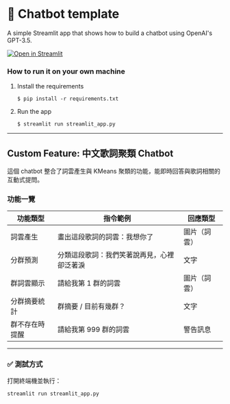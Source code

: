# 💬 Chatbot template

A simple Streamlit app that shows how to build a chatbot using OpenAI's GPT-3.5.

[![Open in Streamlit](https://static.streamlit.io/badges/streamlit_badge_black_white.svg)](https://chatbot-template.streamlit.app/)

### How to run it on your own machine

1. Install the requirements

   ```
   $ pip install -r requirements.txt
   ```

2. Run the app

   ```
   $ streamlit run streamlit_app.py
   ```

---

## Custom Feature: 中文歌詞聚類 Chatbot

這個 chatbot 整合了詞雲產生與 KMeans 聚類的功能，能即時回答與歌詞相關的互動式提問。

### 功能一覽

| 功能類型         | 指令範例                                       | 回應類型     |
|------------------|------------------------------------------------|--------------|
|  詞雲產生       | 畫出這段歌詞的詞雲：我想你了                    | 圖片（詞雲） |
|  分群預測       | 分類這段歌詞：我們笑著說再見，心裡卻泛著淚       | 文字         |
|  群詞雲顯示     | 請給我第 1 群的詞雲                              | 圖片（詞雲） |
|  分群摘要統計   | 群摘要 / 目前有幾群？                            | 文字         |
|  群不存在時提醒 | 請給我第 999 群的詞雲                            | 警告訊息     |

---

### ✅ 測試方式

打開終端機並執行：

```bash
streamlit run streamlit_app.py